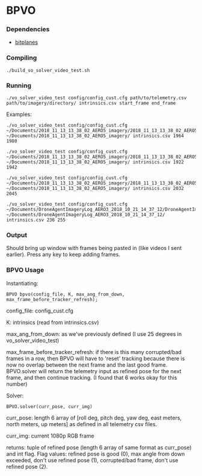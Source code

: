 # BPVO

### Dependencies

- [bitplanes](https://github.com/halismai/bitplanes)

### Compiling

	./build_vo_solver_video_test.sh

### Running

	./vo_solver_video_test config/config_cust.cfg path/to/telemetry.csv path/to/imagery/directory/ intrinsics.csv start_frame end_frame

Examples:

	./vo_solver_video_test config/config_cust.cfg ~/Documents/2018_11_13_13_38_02_AERO5_imagery/2018_11_13_13_38_02_AERO5_imagery_telem.csv  ~/Documents/2018_11_13_13_38_02_AERO5_imagery/ intrinsics.csv 1964 1980

	./vo_solver_video_test config/config_cust.cfg ~/Documents/2018_11_13_13_38_02_AERO5_imagery/2018_11_13_13_38_02_AERO5_imagery_telem.csv  ~/Documents/2018_11_13_13_38_02_AERO5_imagery/ intrinsics.csv 1922 1942

	./vo_solver_video_test config/config_cust.cfg ~/Documents/2018_11_13_13_38_02_AERO5_imagery/2018_11_13_13_38_02_AERO5_imagery_telem.csv  ~/Documents/2018_11_13_13_38_02_AERO5_imagery/ intrinsics.csv 2032 2045

	./vo_solver_video_test config/config_cust.cfg ~/Documents/DroneAgentImageryLog_AERO3_2018_10_21_14_37_12/DroneAgentImageryLog_AERO3_2018_10_21_14_37_12_telem.csv  ~/Documents/DroneAgentImageryLog_AERO3_2018_10_21_14_37_12/ intrinsics.csv 236 255

### Output

Should bring up window with frames being pasted in (like videos I sent earlier). Press any key to keep adding frames.

### BPVO Usage

Instantiating:

	BPVO bpvo(config_file, K, max_ang_from_down, max_frame_before_tracker_refresh);

config_file: config_cust.cfg

K: intrinsics (read from intrinsics.csv)

max_ang_from_down: as we've previously defined (I use 25 degrees in vo_solver_video_test)

max_frame_before_tracker_refresh: if there is this many corrupted/bad frames in a row, then BPVO will have to 'reset' tracking because there is now no overlap between the next frame and the last good frame. BPVO.solver will return the telemetry input as refined pose for the next frame, and then continue tracking. (I found that 6 works okay for this number)

Solver:

	BPVO.solver(curr_pose, curr_img)

curr_pose: length 6 array of [roll deg, pitch deg, yaw deg, east meters, north meters, up meters] as defined in all telemetry csv files.

curr_img: current 1080p RGB frame

returns: tuple of refined pose (length 6 array of same format as curr_pose) and int flag. Flag values: refined pose is good (0), max angle from down exceeded, don't use refined pose (1), corrupted/bad frame, don't use refined pose (2).

<!-- ### More Details

Instantiating a BPVO module:

BPVO bpvo_module(config_file, K);

Where std::string::config_file points to a .cfg for Bitplane tracker parameters (one of
these is provided in the config/ folder), and cv::Mat K is a 3x3 camera instrinsic matrix.

[More information on calibrating a camera to get the intrinsic matrix](https://www.mathworks.com/help/vision/ug/camera-calibration.html)

One way to get the intrinsic matrix is by performing proper camera calibration. There are
simpler ways to construct a slightly inaccurate but sufficient intrinsic matrix by
just knowing the focal length (in pixels) of a camera, and the height and width (in pixels) of
the images returned from the camera.

The bpvo_module.solver(global_x, global_y, alt, comp_heading, I) function will
use the telemetry (global_x, global_y, alt, comp_heading) and the current
camera image (cv::Mat I) to compute a refined telemetry estimate. The estimate is
returned as a pointer to a 1D array containing refined global_x, global_y, alt, comp_heading.

The input image to bpvo_module.solver must be non-null.

Any of the telemetry inputs can be specified as INFINITY. In this case, the function will ignore these
inputs, but still use the current image I to compute a refined pose. -->

<!-- ### Simulation Test

Compilation: ./build_vo_solver_dir.sh

Running: ./vo_solver_dir config/config_cust.cfg path/to/frames/directory/ data/sm_telem.txt

Expected Output:

```
reading images ... 
reading csv ... 
BitPlanes Parameters:
MultiChannelFunction = BitPlanes
ParameterTolerance = 0.00015
FunctionTolerance = 0.0001
NumLevels = 4
sigma = 1.618
verbose = 0
subsampling = 2

Starting loop
frame 0 input telem = 
	x: -1510.65
	y: -2268.43
	alt: 436.928
	ch: 0
refined pose = 
	 x: -1510.65
	 y: -2268.43
	 z: 436.928
	 h: 0

.
.
.
.
.

frame 169 input telem = 
	x: -1509.08
	y: -461.968
	alt: 489.428
	ch: inf
refined pose = 
	 x: -1519.42
	 y: -474.938
	 z: 489.314
	 h: 96.8461

.
.
.
.
.
.

```
 -->